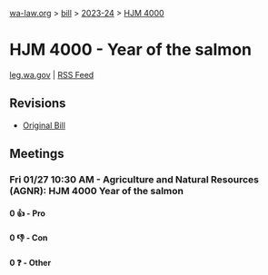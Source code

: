 [wa-law.org](/) > [bill](/bill/) > [2023-24](/bill/2023-24/) > [HJM 4000](/bill/2023-24/hjm/4000/)

# HJM 4000 - Year of the salmon
[leg.wa.gov](https://app.leg.wa.gov/billsummary?BillNumber=4000&Year=2023&Initiative=false) | [RSS Feed](./rss.xml)

## Revisions
* [Original Bill](1/)

## Meetings
### Fri 01/27 10:30 AM - Agriculture and Natural Resources (AGNR): HJM 4000 Year of the salmon
#### 0 👍 - Pro

#### 0 👎 - Con

#### 0 ❓ - Other
